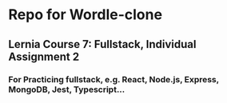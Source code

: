 # Repo for Wordle-clone
## Lernia Course 7: Fullstack, Individual Assignment 2
### For Practicing fullstack, e.g. React, Node.js, Express, MongoDB, Jest, Typescript...
